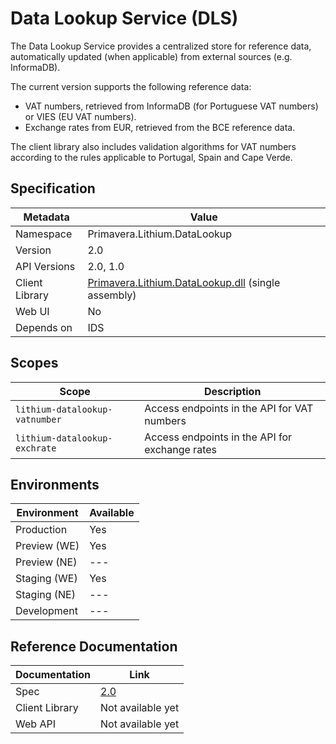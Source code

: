 # Data Lookup Service (DLS)

The Data Lookup Service provides a centralized store for reference data, automatically updated (when applicable) from external sources (e.g. InformaDB). 

The current version supports the following reference data:

- VAT numbers, retrieved from InformaDB (for Portuguese VAT numbers) or VIES (EU VAT numbers).
- Exchange rates from EUR, retrieved from the BCE reference data.

The client library also includes validation algorithms for VAT numbers according to the rules applicable to Portugal, Spain and Cape Verde.

## Specification

<!-- markdown-link-check-disable -->
| Metadata | Value |
| - | - |
| Namespace | Primavera.Lithium.DataLookup |
| Version | 2.0 |
| API Versions | 2.0, 1.0 |
| Client Library | [Primavera.Lithium.DataLookup.dll](http://nuget.primaverabss.com:82/feeds/public-lithium-general/Primavera.Lithium.DataLookup) (single assembly) |
| Web UI | No |
| Depends on | IDS |
<!-- markdown-link-check-enable -->

## Scopes

| Scope | Description |
| - | - |
| `lithium-datalookup-vatnumber` | Access endpoints in the API for VAT numbers |
| `lithium-datalookup-exchrate` | Access endpoints in the API for exchange rates |

## Environments

| Environment | Available |
| - | - |
| Production | Yes |
| Preview (WE) | Yes |
| Preview (NE) | --- |
| Staging (WE) | Yes |
| Staging (NE) | --- |
| Development | --- |

## Reference Documentation

| Documentation | Link |
| - | - |
| Spec | [2.0](./specs/dls-spec-2.0.md) |
| Client Library | Not available yet |
| Web API | Not available yet |
